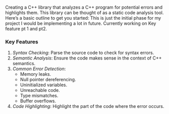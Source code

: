Creating a C++ library that analyzes a C++ program for potential errors and highlights them. This library can be thought of as a static code analysis tool. Here’s a basic outline to get you started:
This is just the initial phase for my project I would be implementing a lot in future. Currently working on Key feature pt 1 and pt2.

### Key Features

1. *Syntax Checking*: Parse the source code to check for syntax errors.
2. *Semantic Analysis*: Ensure the code makes sense in the context of C++ semantics.
3. *Common Error Detection*:
   - Memory leaks.
   - Null pointer dereferencing.
   - Uninitialized variables.
   - Unreachable code.
   - Type mismatches.
   - Buffer overflows.
4. *Code Highlighting*: Highlight the part of the code where the error occurs.


